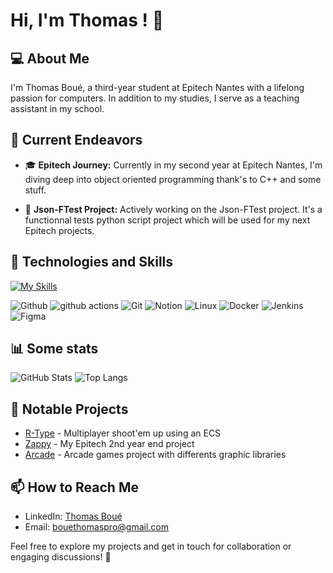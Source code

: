 # Hi, I'm Thomas ! 👋

## 💻 About Me
I'm Thomas Boué, a third-year student at Epitech Nantes with a lifelong passion for computers. In addition to my studies, I serve as a teaching assistant in my school.

## 🚀 Current Endeavors

- 🎓 **Epitech Journey:** Currently in my second year at Epitech Nantes, I'm diving deep into object oriented programming thank's to C++ and some stuff.

- 💼 **Json-FTest Project:** Actively working on the Json-FTest project. It's a functionnal tests python script project which will be used for my next Epitech projects.

## 🔧 Technologies and Skills
[![My Skills](https://skillicons.dev/icons?i=python,c,cpp,haskell,js,html,css,vue,ts,flutter)](https://github.com/Thomaltarix)

![Github](https://img.shields.io/badge/GitHub-100000?style=for-the-badge&logo=github&logoColor=white)
![github actions](https://img.shields.io/badge/-Github_Actions-2088FF?style=for-the-badge&logo=github-actions&logoColor=white)
![Git](https://img.shields.io/badge/GIT-E44C30?style=for-the-badge&logo=git&logoColor=white)
![Notion](https://img.shields.io/badge/Notion-000000?style=for-the-badge&logo=notion&logoColor=white)
![Linux](https://img.shields.io/badge/Linux-3C6EB4?style=for-the-badge&logo=linux&logoColor=white)
![Docker](https://img.shields.io/badge/-Docker-46a2f1?style=for-the-badge&logo=docker&logoColor=white)
![Jenkins](https://img.shields.io/badge/Jenkins-D24939?style=for-the-badge&logo=Jenkins&logoColor=white)
![Figma](https://img.shields.io/badge/Figma-F24E1E?style=for-the-badge&logo=figma&logoColor=white)

## 📊 Some stats
![GitHub Stats](https://github-readme-stats.vercel.app/api?username=Thomaltarix&show_icons=true&count_private=true&hide=contribs,prs&theme=radical)
![Top Langs](https://github-readme-stats.vercel.app/api/top-langs/?username=Thomaltarix&layout=compact&theme=radical)



## 🚀 Notable Projects
- [R-Type](https://github.com/Thomaltarix/R-Type) - Multiplayer shoot'em up using an ECS
- [Zappy](https://github.com/Thomaltarix/Zappy) - My Epitech 2nd year end project
- [Arcade](https://github.com/Thomaltarix/Arrrrrcade) - Arcade games project with differents graphic libraries

## 📫 How to Reach Me
- LinkedIn: [Thomas Boué](https://www.linkedin.com/in/thomas-bou%C3%A9-425018254/)
- Email: bouethomaspro@gmail.com


Feel free to explore my projects and get in touch for collaboration or engaging discussions! 🚀
